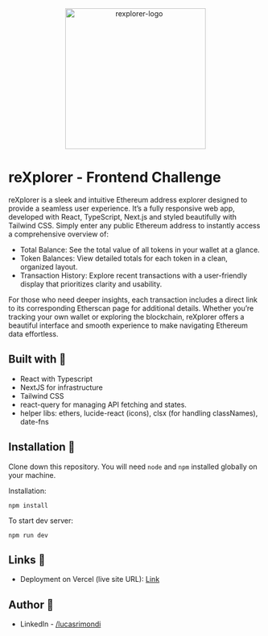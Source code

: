 <div align="center">
<img width="279" alt="rexplorer-logo" src="https://github.com/user-attachments/assets/dc79f9d2-8c05-4a1a-baf5-7dce870c67d3">


</div>

# reXplorer - Frontend Challenge

reXplorer is a sleek and intuitive Ethereum address explorer designed to provide a seamless user experience. It’s a fully responsive web app, developed with React, TypeScript, Next.js and styled beautifully with Tailwind CSS.
Simply enter any public Ethereum address to instantly access a comprehensive overview of:

- Total Balance: See the total value of all tokens in your wallet at a glance.
- Token Balances: View detailed totals for each token in a clean, organized layout.
- Transaction History: Explore recent transactions with a user-friendly display that prioritizes clarity and usability.

For those who need deeper insights, each transaction includes a direct link to its corresponding Etherscan page for additional details.
Whether you’re tracking your own wallet or exploring the blockchain, reXplorer offers a beautiful interface and smooth experience to make navigating Ethereum data effortless.


## Built with 🔧

- React with Typescript
- NextJS for infrastructure
- Tailwind CSS
- react-query for managing API fetching and states.
- helper libs: ethers, lucide-react (icons), clsx (for handling classNames), date-fns



## Installation 💾

Clone down this repository. You will need `node` and `npm` installed globally on your machine.

Installation:

`npm install`

To start dev server:

`npm run dev`


## Links 🔗

- Deployment on Vercel (live site URL): [Link](https://todo)
  

## Author 👤

- LinkedIn - [/lucasrimondi](https://www.linkedin.com/in/lucasrimondi/)

